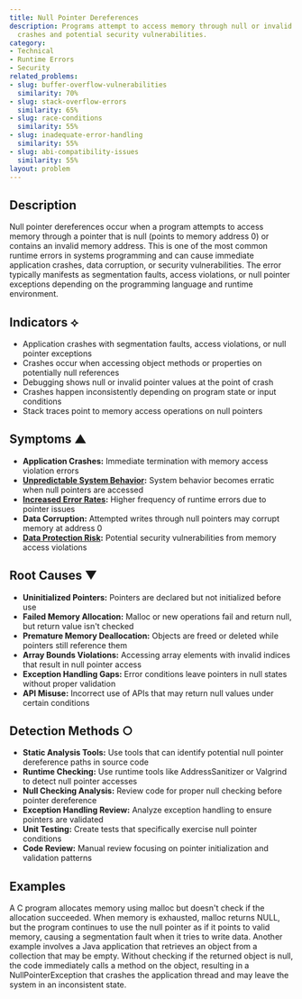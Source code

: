 ```yaml
---
title: Null Pointer Dereferences
description: Programs attempt to access memory through null or invalid pointers, causing
  crashes and potential security vulnerabilities.
category:
- Technical
- Runtime Errors
- Security
related_problems:
- slug: buffer-overflow-vulnerabilities
  similarity: 70%
- slug: stack-overflow-errors
  similarity: 65%
- slug: race-conditions
  similarity: 55%
- slug: inadequate-error-handling
  similarity: 55%
- slug: abi-compatibility-issues
  similarity: 55%
layout: problem
---
```


## Description

Null pointer dereferences occur when a program attempts to access memory through a pointer that is null (points to memory address 0) or contains an invalid memory address. This is one of the most common runtime errors in systems programming and can cause immediate application crashes, data corruption, or security vulnerabilities. The error typically manifests as segmentation faults, access violations, or null pointer exceptions depending on the programming language and runtime environment.

## Indicators ⟡

- Application crashes with segmentation faults, access violations, or null pointer exceptions
- Crashes occur when accessing object methods or properties on potentially null references
- Debugging shows null or invalid pointer values at the point of crash
- Crashes happen inconsistently depending on program state or input conditions
- Stack traces point to memory access operations on null pointers

## Symptoms ▲

- **Application Crashes:** Immediate termination with memory access violation errors
- **[Unpredictable System Behavior](unpredictable-system-behavior.md):** System behavior becomes erratic when null pointers are accessed
- **[Increased Error Rates](increased-error-rates.md):** Higher frequency of runtime errors due to pointer issues
- **Data Corruption:** Attempted writes through null pointers may corrupt memory at address 0
- **[Data Protection Risk](data-protection-risk.md):** Potential security vulnerabilities from memory access violations

## Root Causes ▼

- **Uninitialized Pointers:** Pointers are declared but not initialized before use
- **Failed Memory Allocation:** Malloc or new operations fail and return null, but return value isn't checked
- **Premature Memory Deallocation:** Objects are freed or deleted while pointers still reference them
- **Array Bounds Violations:** Accessing array elements with invalid indices that result in null pointer access
- **Exception Handling Gaps:** Error conditions leave pointers in null states without proper validation
- **API Misuse:** Incorrect use of APIs that may return null values under certain conditions

## Detection Methods ○

- **Static Analysis Tools:** Use tools that can identify potential null pointer dereference paths in source code
- **Runtime Checking:** Use runtime tools like AddressSanitizer or Valgrind to detect null pointer accesses
- **Null Checking Analysis:** Review code for proper null checking before pointer dereference
- **Exception Handling Review:** Analyze exception handling to ensure pointers are validated
- **Unit Testing:** Create tests that specifically exercise null pointer conditions
- **Code Review:** Manual review focusing on pointer initialization and validation patterns

## Examples

A C program allocates memory using malloc but doesn't check if the allocation succeeded. When memory is exhausted, malloc returns NULL, but the program continues to use the null pointer as if it points to valid memory, causing a segmentation fault when it tries to write data. Another example involves a Java application that retrieves an object from a collection that may be empty. Without checking if the returned object is null, the code immediately calls a method on the object, resulting in a NullPointerException that crashes the application thread and may leave the system in an inconsistent state.